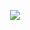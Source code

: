 <div id="header" align="center">

![](https://komarev.com/ghpvc/?username=dokhyuk&style=plastic&color=151915&label=_　　⚢　　_&base=9710)


<p align="center"
